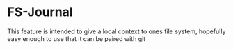 # FS-Journal
This feature is intended to give a local context to ones file system, hopefully
easy enough to use that it can be paired with git